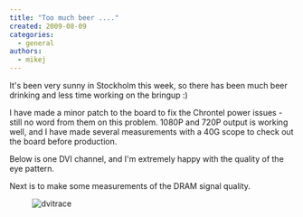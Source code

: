 ```yaml
---
title: "Too much beer ...."
created: 2009-08-09
categories: 
  - general
authors: 
  - mikej
---
```


It's been very sunny in Stockholm this week, so there has been much beer drinking and less time working on the bringup :)

I have made a minor patch to the board to fix the Chrontel power issues - still no word from them on this problem.  1080P and 720P output is working well, and I have made several measurements with a 40G scope to check out the board before production.

Below is one DVI channel, and I'm extremely happy with the quality of the eye pattern.

Next is to make some measurements of the DRAM signal quality.

<figure>

![dvitrace](@assets/images/post/dvitrace.gif)

</figure>
